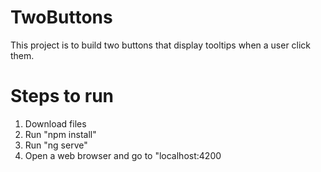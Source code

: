 # TwoButtons

This project is to build two buttons that display tooltips when a user click them.

# Steps to run

1. Download files
2. Run "npm install"
3. Run "ng serve"
4. Open a web browser and go to "localhost:4200
